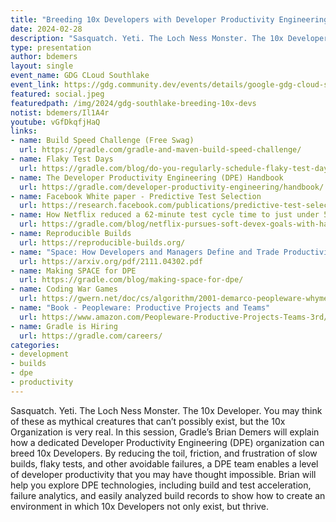 ```yaml
---
title: "Breeding 10x Developers with Developer Productivity Engineering"
date: 2024-02-28
description: "Sasquatch. Yeti. The Loch Ness Monster. The 10x Developer. You may think of these as mythical creatures that can’t possibly exist, but the 10x Organization is very real."
type: presentation
author: bdemers
layout: single
event_name: GDG CLoud Southlake
event_link: https://gdg.community.dev/events/details/google-gdg-cloud-southlake-presents-gdg-cloud-southlake-30brian-demersbreeding-10x-developers-with-developer-productivity-engineering/cohost-gdg-cloud-southlake
featured: social.jpeg
featuredpath: /img/2024/gdg-southlake-breeding-10x-devs
notist: bdemers/Il1A4r
youtube: vGfDkqfjHaQ
links:
- name: Build Speed Challenge (Free Swag)
  url: https://gradle.com/gradle-and-maven-build-speed-challenge/
- name: Flaky Test Days
  url: https://gradle.com/blog/do-you-regularly-schedule-flaky-test-days/
- name: The Developer Productivity Engineering (DPE) Handbook
  url: https://gradle.com/developer-productivity-engineering/handbook/
- name: Facebook White paper - Predictive Test Selection
  url: https://research.facebook.com/publications/predictive-test-selection/
- name: How Netflix reduced a 62-minute test cycle time to just under 5 minutes
  url: https://gradle.com/blog/netflix-pursues-soft-devex-goals-with-hard-devprod-metrics-using-test-distribution/
- name: Reproducible Builds
  url: https://reproducible-builds.org/
- name: "Space: How Developers and Managers Define and Trade Productivity for Quality"
  url: https://arxiv.org/pdf/2111.04302.pdf
- name: Making SPACE for DPE
  url: https://gradle.com/blog/making-space-for-dpe/
- name: Coding War Games
  url: https://gwern.net/doc/cs/algorithm/2001-demarco-peopleware-whymeasureperformance.pdf
- name: "Book - Peopleware: Productive Projects and Teams"
  url: https://www.amazon.com/Peopleware-Productive-Projects-Teams-3rd/
- name: Gradle is Hiring
  url: https://gradle.com/careers/
categories:
- development
- builds
- dpe
- productivity
---
```


Sasquatch. Yeti. The Loch Ness Monster. The 10x Developer. You may think of these as mythical creatures that can’t possibly exist, but the 10x Organization is very real. In this session, Gradle’s Brian Demers will explain how a dedicated Developer Productivity Engineering (DPE) organization can breed 10x Developers. By reducing the toil, friction, and frustration of slow builds, flaky tests, and other avoidable failures, a DPE team enables a level of developer productivity that you may have thought impossible. Brian will help you explore DPE technologies, including build and test acceleration, failure analytics, and easily analyzed build records to show how to create an environment in which 10x Developers not only exist, but thrive.
